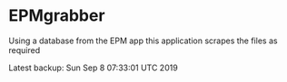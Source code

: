 # EPMgrabber
Using a database from the EPM app this application scrapes the files as required


Latest backup: Sun Sep 8 07:33:01 UTC 2019
